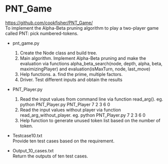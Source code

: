 # PNT_Game
https://github.com/cookfisher/PNT_Game/  
To implement the Alpha-Beta pruning algorithm to play a two-player game called PNT: pick numbered-tokens.  

- pnt_game.py  
	1. Create the Node class and build tree.  
	2. Main algorithm. Implement Alpha-Beta pruning and make the evaluation via functions alpha_beta_search(node, depth, alpha, beta, maximizingPlayer) 
	and evaluation(isMaxTurn, node, last_move)  
	3. Help functions. a. find the prime, multiple factors.  
	4. Driver. Test different inputs and obtain the results  
	  
	  
- PNT_Player.py  
	1. Read the input values from command line via function read_arg(). eg. python PNT_Player.py PNT_Player 7 2 3 6 0  
	2. Read the input values without player via function read_arg_without_player. eg. python PNT_Player.py 7 2 3 6 0  
	3. Help function to generate unused token list based on the number of token.  

- Testcase10.txt  
	Provide ten test cases based on the requirement.  

- Output_10_cases.txt  
	Return the outputs of ten test cases.  
